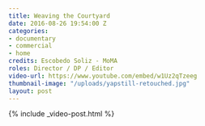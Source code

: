 ```yaml
---
title: Weaving the Courtyard
date: 2016-08-26 19:54:00 Z
categories:
- documentary
- commercial
- home
credits: Escobedo Soliz - MoMA
roles: Director / DP / Editor
video-url: https://www.youtube.com/embed/w1Uz2qTzeeg
thumbnail-image: "/uploads/yapstill-retouched.jpg"
layout: post
---
```


{% include _video-post.html %}

